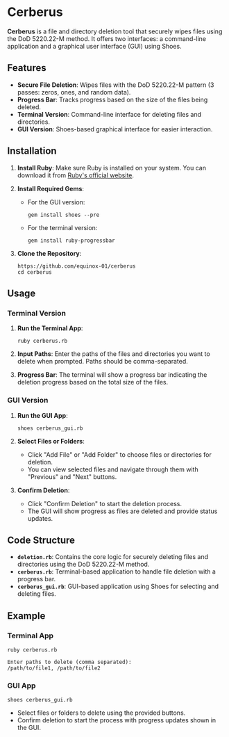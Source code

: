  # Cerberus

 **Cerberus** is a file and directory deletion tool that securely wipes files using the DoD 5220.22-M method. It offers two interfaces: a command-line application and a graphical user interface (GUI) using Shoes.

 ## Features

 - **Secure File Deletion**: Wipes files with the DoD 5220.22-M pattern (3 passes: zeros, ones, and random data).
 - **Progress Bar**: Tracks progress based on the size of the files being deleted.
 - **Terminal Version**: Command-line interface for deleting files and directories.
 - **GUI Version**: Shoes-based graphical interface for easier interaction.

 ## Installation

 1. **Install Ruby**: Make sure Ruby is installed on your system. You can download it from [Ruby's official website](https://www.ruby-lang.org/en/downloads/).

 2. **Install Required Gems**:
    - For the GUI version: 
      ```
      gem install shoes --pre
      ```
    - For the terminal version:
      ```
      gem install ruby-progressbar
      ```

 3. **Clone the Repository**:
    ```
    https://github.com/equinox-01/cerberus
    cd cerberus
    ```

 ## Usage

 ### Terminal Version

 1. **Run the Terminal App**:
    ```
    ruby cerberus.rb
    ```

 2. **Input Paths**: Enter the paths of the files and directories you want to delete when prompted. Paths should be comma-separated.

 3. **Progress Bar**: The terminal will show a progress bar indicating the deletion progress based on the total size of the files.

 ### GUI Version

 1. **Run the GUI App**:
    ```
    shoes cerberus_gui.rb
    ```

 2. **Select Files or Folders**:
    - Click "Add File" or "Add Folder" to choose files or directories for deletion.
    - You can view selected files and navigate through them with "Previous" and "Next" buttons.

 3. **Confirm Deletion**:
    - Click "Confirm Deletion" to start the deletion process.
    - The GUI will show progress as files are deleted and provide status updates.

 ## Code Structure

 - **`deletion.rb`**: Contains the core logic for securely deleting files and directories using the DoD 5220.22-M method.
 - **`cerberus.rb`**: Terminal-based application to handle file deletion with a progress bar.
 - **`cerberus_gui.rb`**: GUI-based application using Shoes for selecting and deleting files.

 ## Example

 ### Terminal App

 ```
 ruby cerberus.rb
 ```

 ```
 Enter paths to delete (comma separated):
 /path/to/file1, /path/to/file2
 ```

 ### GUI App

 ```
 shoes cerberus_gui.rb
 ```

 - Select files or folders to delete using the provided buttons.
 - Confirm deletion to start the process with progress updates shown in the GUI.
